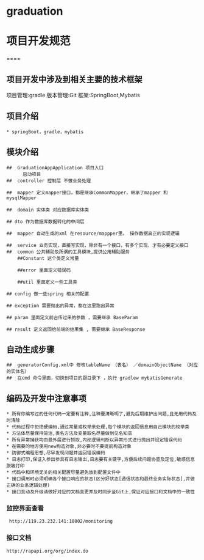# graduation

# 项目开发规范
====

## 项目开发中涉及到相关主要的技术框架
项目管理:gradle
版本管理:Git
框架:SpringBoot,Mybatis


## 项目介绍
    * springBoot，gradle，mybatis 

## 模块介绍
         
    ##  GraduationAppApplication 项目入口
          启动项目
    ##  controller 控制层 不做业务处理
             
    ##  mapper 定义mapper接口，都是继承CommonMapper，继承了mapper 和 mysqlMapper
            
    ##  domain 实体类 对应数据库实体类
    
    ## dto 作为数据库数据转化的中间层
              
    ##  mapper 自动生成的xml 在resource/mappper里。 操作数据真正的实现逻辑
                    
    ##  service 业务实现，直接写实现，除非有一个接口，有多个实现，才有必要定义接口
    ##  common 公共辅助及所谓的工具模块,提供公用辅助服务 
        ##Constant 这个类定义常量
        
        ##error 里面定义错误码
        
        ##util 里面定义一些工具类
        
    ## config 做一些spring 相关的配置
    
    ## exception 需要抛出的异常，都在这里跑出异常
    
    ## param 里面定义前台传过来的参数 ，需要继承 BaseParam
    
    ## result 定义返回给前端的结果集 , 需要继承 BaseResponse
    
               
## 自动生成步骤
    ##  generatorConfig.xml中 修改tableName （表名） ／domainObjectName （对应的实体名） 
    ##  在cmd 命令里面，切换到项目的跟目录下 ，执行 gradlew mybatisGenerate
## 编码及开发中注意事项
    * 所有你编写过的任何代码一定要有注释,注释要清晰明了,避免后期维护出问题,且无用代码及时清除
    * 代码过程中拒绝硬编码,通过常量或枚举来处理,每个模块的返回信息用自己模块的枚举类
    * 方法体尽量保持简洁,类名方法及变量取名尽量做到见名知意
    * 所有异常捕获均由最外层进行抓取,内部逻辑判断以异常形式进行抛出并设定错误代码
    * 在需要的地方使用new构造对象,非必要时不要提前构造对象
    * 防御式编程思想,尽早发现问题并返回错误编码
    * 日志打印,保证入参出参具有日志输出,日志要有关键字,方便后续问题协查及定位,敏感信息脱敏打印
    * 代码中和环境无关的相关配置尽量避免放到配置文件中
    * 接口调用时必须明确各个接口响应的状态(区分好状态[通信状态和最终业务实际状态],并做正确的业务逻辑处理)
    * 接口变动及升级请做好对应的文档变更并及时同步至Git上,保证对应接口和文档中的一致性

### 监控界面查看
     http://119.23.232.141:18002/monitoring
### 接口文档
    http://rapapi.org/org/index.do
 

